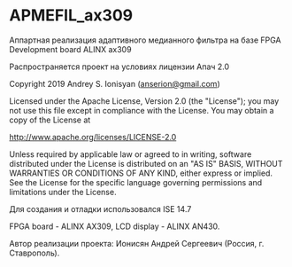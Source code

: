 # APMEFIL_ax309
Аппартная реализация адаптивного медианного фильтра на базе FPGA Development board ALINX ax309

Распространяется проект на условиях лицензии Апач 2.0

Copyright 2019 Andrey S. Ionisyan (anserion@gmail.com)

Licensed under the Apache License, Version 2.0 (the "License"); you may not use this file except in compliance with the License. You may obtain a copy of the License at

http://www.apache.org/licenses/LICENSE-2.0

Unless required by applicable law or agreed to in writing, software distributed under the License is distributed on an "AS IS" BASIS, WITHOUT WARRANTIES OR CONDITIONS OF ANY KIND, either express or implied. See the License for the specific language governing permissions and limitations under the License.

Для создания и отладки использовался ISE 14.7

FPGA board - ALINX AX309, LCD display - ALINX AN430.

Автор реализации проекта: Ионисян Андрей Сергеевич (Россия, г. Ставрополь).
